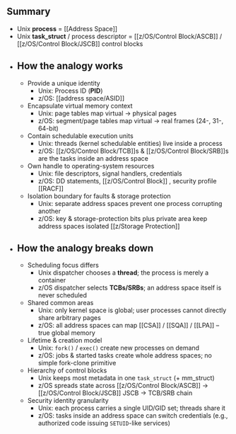 ## Summary
- Unix **process** = [[Address Space]]
- Unix **task_struct** / process descriptor = [[z/OS/Control Block/ASCB]] / [[z/OS/Control Block/JSCB]] control blocks
- ## How the analogy works
	- Provide a unique identity
		- Unix: Process ID (**PID**)
		- z/OS: [[address space/ASID]]
	- Encapsulate virtual memory context
		- Unix: page tables map virtual → physical pages
		- z/OS: segment/page tables map virtual → real frames (24-, 31-, 64-bit)
	- Contain schedulable execution units
		- Unix: threads (kernel schedulable entities) live inside a process
		- z/OS: [[z/OS/Control Block/TCB]]s & [[z/OS/Control Block/SRB]]s are the tasks inside an address space
	- Own handle to operating-system resources
		- Unix: file descriptors, signal handlers, credentials
		- z/OS: DD statements, [[z/OS/Control Block]] , security profile [[RACF]]
	- Isolation boundary for faults & storage protection
		- Unix: separate address spaces prevent one process corrupting another
		- z/OS: key & storage-protection bits plus private area keep address spaces isolated [[z/Storage Protection]]
- ## How the analogy breaks down
	- Scheduling focus differs
		- Unix dispatcher chooses a **thread**; the process is merely a container
		- z/OS dispatcher selects **TCBs/SRBs**; an address space itself is never scheduled
	- Shared common areas
		- Unix: only kernel space is global; user processes cannot directly share arbitrary pages
		- z/OS: all address spaces can map [[CSA]] / [[SQA]] / [[LPA]] – true global memory
	- Lifetime & creation model
		- Unix: `fork()` / `exec()` create new processes on demand
		- z/OS: jobs & started tasks create whole address spaces; no simple fork-clone primitive
	- Hierarchy of control blocks
		- Unix keeps most metadata in one `task_struct` (+ mm_struct)
		- z/OS spreads state across [[z/OS/Control Block/ASCB]] → [[z/OS/Control Block/JSCB]] JSCB → TCB/SRB chain
	- Security identity granularity
		- Unix: each process carries a single UID/GID set; threads share it
		- z/OS: tasks inside an address space can switch credentials (e.g., authorized code issuing `SETUID`-like services)